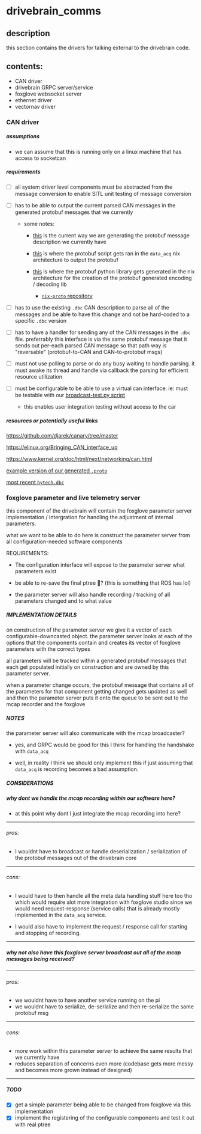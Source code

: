 # drivebrain_comms

## description

this section contains the drivers for talking external to the drivebrain code. 


## contents:

- CAN driver
- drivebrain GRPC server/service
- foxglove websocket server
- ethernet driver
- vectornav driver

### CAN driver

##### assumptions
- we can assume that this is running only on a linux machine that has access to socketcan 


##### requirements

- [ ] all system driver level components must be abstracted from the message conversion to enable SITL unit testing of message conversion

- [ ] has to be able to output the current parsed CAN messages in the generated protobuf messages that we currently

    - some notes:
        - [this](https://github.com/hytech-racing/data_acq/blob/master/py_dbc_proto_gen/dbc_to_proto.py) is the current way we are generating the protobuf message description we currently have

        - [this](https://github.com/hytech-racing/data_acq/blob/master/dbc_proto_bin_gen.nix#L13) is where the protobuf script gets ran in the `data_acq` nix architecture to output the protobuf

        - [this](https://github.com/hytech-racing/data_acq/blob/master/flake.nix#L65) is where the protobuf python library gets generated in the nix architecture for the creation of the protobuf generated encoding / decoding lib
            - [`nix-proto` repository](https://github.com/notalltim/nix-proto)

    
- [ ] has to use the existing `.dbc` CAN description to parse all of the messages and be able to have this change and not be hard-coded to a specific `.dbc` version 

- [ ] has to have a handler for sending any of the CAN messages in the `.dbc` file. preferrably this interface is via the same protobuf message that it sends out per-each parsed CAN message so that path way is "reversable" (protobuf-to-CAN and CAN-to-protobuf msgs)

- [ ] must not use polling to parse or do any busy waiting to handle parsing. it must awake its thread and handle via callback the parsing for efficient resource utilization

- [ ] must be configurable to be able to use a virtual can interface. ie: must be testable with our [broadcast-test.py script](https://github.com/hytech-racing/data_acq/blob/master/py_data_acq/broadcast-test.py)

    - this enables user integration testing without access to the car

##### resources or potentially useful links

https://github.com/djarek/canary/tree/master

https://elinux.org/Bringing_CAN_interface_up

https://www.kernel.org/doc/html/next/networking/can.html

[example version of our generated `.proto`](https://github.com/hytech-racing/data_acq/releases/download/2024-04-27T00_26_50/hytech.proto)

[most recent `hytech.dbc`](https://github.com/hytech-racing/HT_CAN/releases/download/109/hytech.dbc)

### foxglove parameter and live telemetry server

this component of the drivebrain will contain the foxglove parameter server implementation / intergration for handling the adjustment of internal parameters.

what we want to be able to do here is construct the parameter server from all configuration-needed software components

REQUIREMENTS:

- The configuration interface will expose to the parameter server what parameters exist 

- be able to re-save the final ptree :brain:? (this is something that ROS has lol)

- the parameter server will also handle recording / tracking of all parameters changed and to what value

##### IMPLEMENTATION DETAILS

on construction of the parameter server we give it a vector of each configurable-downcasted object. the parameter server looks at each of the options that the components contain and creates its vector of foxglove parameters with the correct types

all parameters will be tracked within a generated protobuf messages that each get populated initially on construction and are owned by this parameter server.

when a parameter change occurs, the protobuf message that contains all of the parameters for that component getting changed gets updated as well and then the parameter server puts it onto the queue to be sent out to the mcap recorder and the foxglove 

##### NOTES
the parameter server will also communicate with the mcap broadcaster? 
- yes, and GRPC would be good for this I think for handling the handshake with `data_acq` 

- well, in reality I think we should only implement this if just assuming that `data_acq` is recording becomes a bad assumption. 
    
##### CONSIDERATIONS 

##### why dont we handle the mcap recording within our software here?
- at this point why dont I just integrate the mcap recording into here?


-------
###### pros:
- I wouldnt have to broadcast or handle deserialization / serialization of the protobuf messages out of the drivebrain core

-------
###### cons:  
- I would have to then handle all the meta data handling stuff here too tho which would require alot more integration with foxglove studio since we would need request-response (service calls) that is already mostly implemented in the `data_acq` service. 
       
- I would also have to implement the request / response call for starting and stopping of recording.

-------


##### why not also have this foxglove server broadcast out all of the mcap messages being received?

-------
###### pros:
- we wouldnt have to have another service running on the pi
- we wouldnt have to serialize, de-serialize and then re-serialize the same protobuf msg 

-------
###### cons:  
- more work within this parameter server to achieve the same results that we currently have
- reduces separation of concerns even more (codebase gets more messy and becomes more grown instead of designed)


-------

##### TODO
- [x] get a simple parameter being able to be changed from foxglove via this implementation
- [x] implement the registering of the configurable components and test it out with real ptree